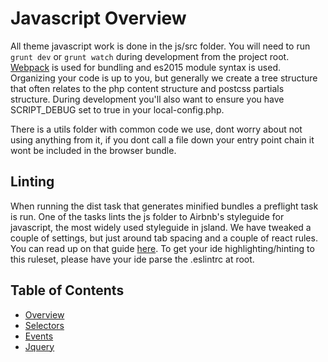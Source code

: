 #  Javascript Overview

All theme javascript work is done in the js/src folder. You will need to run `grunt dev` or `grunt watch` during development from the project root. [Webpack](https://webpack.js.org/) is used for bundling and es2015 module syntax is used. Organizing your code is up to you, but generally we create a tree structure that often relates to the php content structure and postcss partials structure. During development you'll also want to ensure you have SCRIPT_DEBUG set to true in your local-config.php.

There is a utils folder with common code we use, dont worry about not using anything from it, if you dont call a file down your entry point chain it wont be included in the browser bundle. 

## Linting

When running the dist task that generates minified bundles a preflight task is run. One of the tasks lints the js folder to Airbnb's styleguide for javascript, the most widely used styleguide in jsland. We have tweaked a couple of settings, but just around tab spacing and a couple of react rules. You can read up on that guide [here](https://github.com/airbnb/javascript). To get your ide highlighting/hinting to this ruleset, please have your ide parse the .eslintrc at root.



## Table of Contents

* [Overview](/docs/theme/js/README.md)
* [Selectors](/docs/theme/js/selectors.md)
* [Events](/docs/theme/js/events.md)
* [Jquery](/docs/theme/js/jquery.md)
